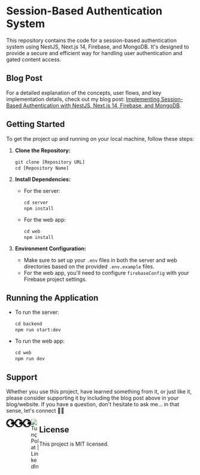 # Session-Based Authentication System

This repository contains the code for a session-based authentication system using NestJS, Next.js 14, Firebase, and MongoDB. It's designed to provide a secure and efficient way for handling user authentication and gated content access.

## Blog Post

For a detailed explanation of the concepts, user flows, and key implementation details, check out my blog post: [Implementing Session-Based Authentication with NestJS, Next.js 14, Firebase, and MongoDB](https://www.tuncpolat.dev/implementing-session-based-authentication-with-nestjs-nextjs14-firebase-mongodb).

## Getting Started

To get the project up and running on your local machine, follow these steps:

1. **Clone the Repository:**
   ```
   git clone [Repository URL]
   cd [Repository Name]
   ```

2. **Install Dependencies:**
   - For the server:
     ```
     cd server
     npm install
     ```
   - For the web app:
     ```
     cd web
     npm install
     ```

3. **Environment Configuration:**
   - Make sure to set up your `.env` files in both the server and web directories based on the provided `.env.example` files.
   - For the web app, you'll need to configure `firebaseConfig` with your Firebase project settings.

## Running the Application

- To run the server:
  ```
  cd backend
  npm run start:dev
  ```
- To run the web app:
  ```
  cd web
  npm run dev
  ```

## Support

Whether you use this project, have learned something from it, or just like it, please consider supporting it by including the blog post above in your blog/website. If you have a question, don't hesitate to ask me... in that sense, let's connect 🤜🤛

[<img align="left" alt="www.simplweb.ch" width="22px" src="https://raw.githubusercontent.com/iconic/open-iconic/master/svg/globe.svg" />][website]
[<img align="left" alt="www.softverse.ch" width="22px" src="https://raw.githubusercontent.com/iconic/open-iconic/master/svg/globe.svg" />][website 2]
[<img align="left" alt="www.tuncpolat.dev" width="22px" src="https://raw.githubusercontent.com/iconic/open-iconic/master/svg/globe.svg" />][personal website]
[<img align="left" alt="Tunç Polat | LinkedIn" width="22px" src="https://cdn.jsdelivr.net/npm/simple-icons@v3/icons/linkedin.svg" />][linkedin]

## License

This project is MIT licensed.

[website]: https://www.simplweb.ch
[website 2]: https://www.softverse.ch
[personal website]: https://www.tuncpolat.dev
[linkedin]: https://www.linkedin.com/in/tun%C3%A7-polat-b8203a116/